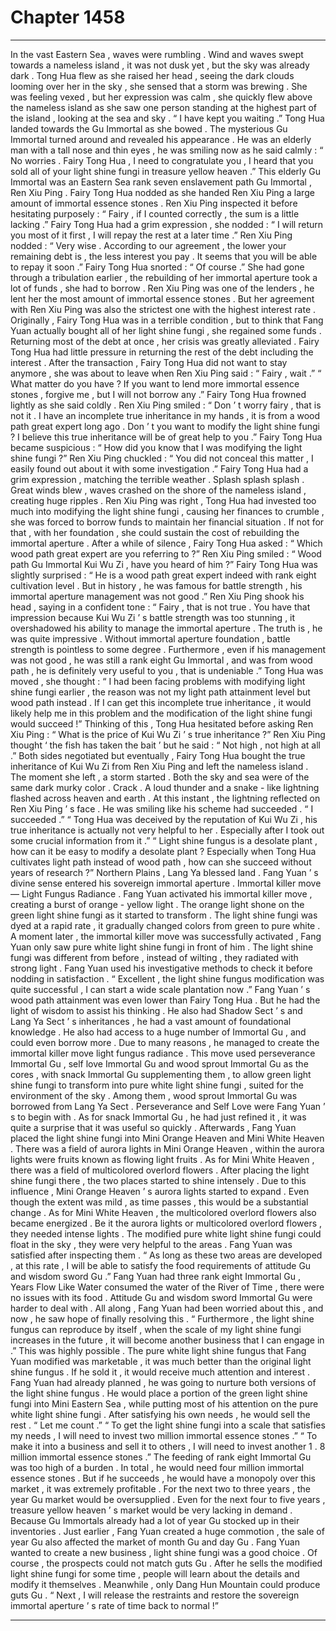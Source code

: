 
# Chapter 1458


---

In the vast Eastern Sea , waves were rumbling .
Wind and waves swept towards a nameless island , it was not dusk yet , but the sky was already dark .
Tong Hua flew as she raised her head , seeing the dark clouds looming over her in the sky , she sensed that a storm was brewing .
She was feeling vexed , but her expression was calm , she quickly flew above the nameless island as she saw one person standing at the highest part of the island , looking at the sea and sky .
“ I have kept you waiting .” Tong Hua landed towards the Gu Immortal as she bowed .
The mysterious Gu Immortal turned around and revealed his appearance .
He was an elderly man with a tall nose and thin eyes , he was smiling now as he said calmly : “ No worries . Fairy Tong Hua , I need to congratulate you , I heard that you sold all of your light shine fungi in treasure yellow heaven .”
This elderly Gu Immortal was an Eastern Sea rank seven enslavement path Gu Immortal , Ren Xiu Ping .
Fairy Tong Hua nodded as she handed Ren Xiu Ping a large amount of immortal essence stones .
Ren Xiu Ping inspected it before hesitating purposely : “ Fairy , if I counted correctly , the sum is a little lacking .”
Fairy Tong Hua had a grim expression , she nodded : “ I will return you most of it first , I will repay the rest at a later time .”
Ren Xiu Ping nodded : “ Very wise . According to our agreement , the lower your remaining debt is , the less interest you pay . It seems that you will be able to repay it soon .”
Fairy Tong Hua snorted : “ Of course .”
She had gone through a tribulation earlier , the rebuilding of her immortal aperture took a lot of funds , she had to borrow . Ren Xiu Ping was one of the lenders , he lent her the most amount of immortal essence stones .
But her agreement with Ren Xiu Ping was also the strictest one with the highest interest rate .
Originally , Fairy Tong Hua was in a terrible condition , but to think that Fang Yuan actually bought all of her light shine fungi , she regained some funds .
Returning most of the debt at once , her crisis was greatly alleviated .
Fairy Tong Hua had little pressure in returning the rest of the debt including the interest .
After the transaction , Fairy Tong Hua did not want to stay anymore , she was about to leave when Ren Xiu Ping said : “ Fairy , wait .”
“ What matter do you have ? If you want to lend more immortal essence stones , forgive me , but I will not borrow any .” Fairy Tong Hua frowned lightly as she said coldly .
Ren Xiu Ping smiled : “ Don ’ t worry fairy , that is not it . I have an incomplete true inheritance in my hands , it is from a wood path great expert long ago . Don ’ t you want to modify the light shine fungi ? I believe this true inheritance will be of great help to you .”
Fairy Tong Hua became suspicious : “ How did you know that I was modifying the light shine fungi ?”
Ren Xiu Ping chuckled : “ You did not conceal this matter , I easily found out about it with some investigation .”
Fairy Tong Hua had a grim expression , matching the terrible weather .
Splash splash splash .
Great winds blew , waves crashed on the shore of the nameless island , creating huge ripples .
Ren Xiu Ping was right , Tong Hua had invested too much into modifying the light shine fungi , causing her finances to crumble , she was forced to borrow funds to maintain her financial situation .
If not for that , with her foundation , she could sustain the cost of rebuilding the immortal aperture .
After a while of silence , Fairy Tong Hua asked : “ Which wood path great expert are you referring to ?”
Ren Xiu Ping smiled : “ Wood path Gu Immortal Kui Wu Zi , have you heard of him ?”
Fairy Tong Hua was slightly surprised : “ He is a wood path great expert indeed with rank eight cultivation level . But in history , he was famous for battle strength , his immortal aperture management was not good .”
Ren Xiu Ping shook his head , saying in a confident tone : “ Fairy , that is not true . You have that impression because Kui Wu Zi ’ s battle strength was too stunning , it overshadowed his ability to manage the immortal aperture . The truth is , he was quite impressive . Without immortal aperture foundation , battle strength is pointless to some degree . Furthermore , even if his management was not good , he was still a rank eight Gu Immortal , and was from wood path , he is definitely very useful to you , that is undeniable .”
Tong Hua was moved , she thought : “ I had been facing problems with modifying light shine fungi earlier , the reason was not my light path attainment level but wood path instead . If I can get this incomplete true inheritance , it would likely help me in this problem and the modification of the light shine fungi would succeed !”
Thinking of this , Tong Hua hesitated before asking Ren Xiu Ping : “ What is the price of Kui Wu Zi ’ s true inheritance ?”
Ren Xiu Ping thought ‘ the fish has taken the bait ’ but he said : “ Not high , not high at all .”
Both sides negotiated but eventually , Fairy Tong Hua bought the true inheritance of Kui Wu Zi from Ren Xiu Ping and left the nameless island .
The moment she left , a storm started .
Both the sky and sea were of the same dark murky color .
Crack .
A loud thunder and a snake - like lightning flashed across heaven and earth .
At this instant , the lightning reflected on Ren Xiu Ping ’ s face .
He was smiling like his scheme had succeeded .
“ I succeeded .”
“ Tong Hua was deceived by the reputation of Kui Wu Zi , his true inheritance is actually not very helpful to her . Especially after I took out some crucial information from it .”
“ Light shine fungus is a desolate plant , how can it be easy to modify a desolate plant ? Especially when Tong Hua cultivates light path instead of wood path , how can she succeed without years of research ?”
Northern Plains , Lang Ya blessed land .
Fang Yuan ’ s divine sense entered his sovereign immortal aperture .
Immortal killer move — Light Fungus Radiance .
Fang Yuan activated his immortal killer move , creating a burst of orange - yellow light .
The orange light shone on the green light shine fungi as it started to transform . The light shine fungi was dyed at a rapid rate , it gradually changed colors from green to pure white .
A moment later , the immortal killer move was successfully activated , Fang Yuan only saw pure white light shine fungi in front of him .
The light shine fungi was different from before , instead of wilting , they radiated with strong light .
Fang Yuan used his investigative methods to check it before nodding in satisfaction .
“ Excellent , the light shine fungus modification was quite successful , I can start a wide scale plantation now .”
Fang Yuan ’ s wood path attainment was even lower than Fairy Tong Hua . But he had the light of wisdom to assist his thinking . He also had Shadow Sect ’ s and Lang Ya Sect ’ s inheritances , he had a vast amount of foundational knowledge . He also had access to a huge number of Immortal Gu , and could even borrow more .
Due to many reasons , he managed to create the immortal killer move light fungus radiance .
This move used perseverance Immortal Gu , self love Immortal Gu and wood sprout Immortal Gu as the cores , with snack Immortal Gu supplementing them , to allow green light shine fungi to transform into pure white light shine fungi , suited for the environment of the sky .
Among them , wood sprout Immortal Gu was borrowed from Lang Ya Sect . Perseverance and Self Love were Fang Yuan ’ s to begin with . As for snack Immortal Gu , he had just refined it , it was quite a surprise that it was useful so quickly .
Afterwards , Fang Yuan placed the light shine fungi into Mini Orange Heaven and Mini White Heaven .
There was a field of aurora lights in Mini Orange Heaven , within the aurora lights were fruits known as flowing light fruits .
As for Mini White Heaven , there was a field of multicolored overlord flowers .
After placing the light shine fungi there , the two places started to shine intensely .
Due to this influence , Mini Orange Heaven ’ s aurora lights started to expand . Even though the extent was mild , as time passes , this would be a substantial change .
As for Mini White Heaven , the multicolored overlord flowers also became energized .
Be it the aurora lights or multicolored overlord flowers , they needed intense lights . The modified pure white light shine fungi could float in the sky , they were very helpful to the areas .
Fang Yuan was satisfied after inspecting them .
“ As long as these two areas are developed , at this rate , I will be able to satisfy the food requirements of attitude Gu and wisdom sword Gu .”
Fang Yuan had three rank eight Immortal Gu , Years Flow Like Water consumed the water of the River of Time , there were no issues with its food . Attitude Gu and wisdom sword Immortal Gu were harder to deal with .
All along , Fang Yuan had been worried about this , and now , he saw hope of finally resolving this .
“ Furthermore , the light shine fungus can reproduce by itself , when the scale of my light shine fungi increases in the future , it will become another business that I can engage in .”
This was highly possible .
The pure white light shine fungus that Fang Yuan modified was marketable , it was much better than the original light shine fungus . If he sold it , it would receive much attention and interest .
Fang Yuan had already planned , he was going to nurture both versions of the light shine fungus . He would place a portion of the green light shine fungi into Mini Eastern Sea , while putting most of his attention on the pure white light shine fungi . After satisfying his own needs , he would sell the rest .
“ Let me count .”
“ To get the light shine fungi into a scale that satisfies my needs , I will need to invest two million immortal essence stones .”
“ To make it into a business and sell it to others , I will need to invest another 1 . 8 million immortal essence stones .”
The feeding of rank eight Immortal Gu was too high of a burden .
In total , he would need four million immortal essence stones . But if he succeeds , he would have a monopoly over this market , it was extremely profitable .
For the next two to three years , the year Gu market would be oversupplied . Even for the next four to five years , treasure yellow heaven ’ s market would be very lacking in demand . Because Gu Immortals already had a lot of year Gu stocked up in their inventories .
Just earlier , Fang Yuan created a huge commotion , the sale of year Gu also affected the market of month Gu and day Gu .
Fang Yuan wanted to create a new business , light shine fungi was a good choice .
Of course , the prospects could not match guts Gu . After he sells the modified light shine fungi for some time , people will learn about the details and modify it themselves . Meanwhile , only Dang Hun Mountain could produce guts Gu .
“ Next , I will release the restraints and restore the sovereign immortal aperture ’ s rate of time back to normal !”

---

